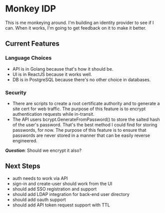Monkey IDP
==========

This is me monkeying around.  I'm building an identity provider to see if I can.  When
it works, I'm going to get feedback on it to make it better.

## Current Features

### Language Choices

* API is in Golang because that's how it should be.
* UI is in ReactJS because it works well.
* DB is in PostgreSQL because there's no other choice in databases.

### Security

* There are scripts to create a root certificate authority and to generate a site cert for web traffic.  The purpose of this feature is to encrypt authentication requests while in-transit.
* The API users bcrypt.GenerateFromPassword() to store the salted hash of the user's password.  That's the best method I could find for storing passwords, for now. The purpose of this feature is to ensure that passwords are never stored in a manner that can be easily reverse engineered.

__*Question*__:  Should we encrypt it also?

## Next Steps

* auth needs to work via API
* sign-in and create-user should work from the UI
* should add SSO registration and support
* should add LDAP integration for back-end user directory
* should add oauth support
* should add API token request support with TTL
